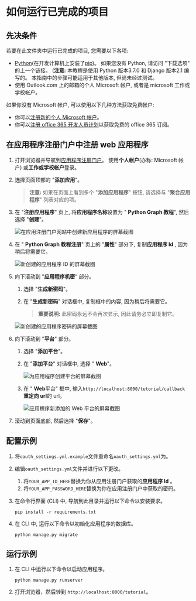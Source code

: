 # <a name="how-to-run-the-completed-project"></a>如何运行已完成的项目

## <a name="prerequisites"></a>先决条件

若要在此文件夹中运行已完成的项目, 您需要以下各项:

- [Python](https://www.python.org/)(在开发计算机上安装了[pip](https://pypi.org/project/pip/))。 如果您没有 Python, 请访问 "下载选项" 的上一个链接。 (**注意:** 本教程是使用 Python 版本3.7.0 和 Django 版本2.1 编写的。 本指南中的步骤可能适用于其他版本, 但尚未经过测试。
- 使用 Outlook.com 上的邮箱的个人 Microsoft 帐户, 或者是 microsoft 工作或学校帐户。

如果你没有 Microsoft 帐户, 可以使用以下几种方法获取免费帐户:

- 你可以[注册新的个人 Microsoft 帐户](https://signup.live.com/signup?wa=wsignin1.0&rpsnv=12&ct=1454618383&rver=6.4.6456.0&wp=MBI_SSL_SHARED&wreply=https://mail.live.com/default.aspx&id=64855&cbcxt=mai&bk=1454618383&uiflavor=web&uaid=b213a65b4fdc484382b6622b3ecaa547&mkt=E-US&lc=1033&lic=1)。
- 你可以[注册 office 365 开发人员计划](https://developer.microsoft.com/office/dev-program)以获取免费的 office 365 订阅。

## <a name="register-a-web-application-with-the-application-registration-portal"></a>在应用程序注册门户中注册 web 应用程序

1. 打开浏览器并导航到[应用程序注册门户](https://apps.dev.microsoft.com)。 使用**个人帐户**(亦称: Microsoft 帐户) 或**工作或学校帐户**登录。

1. 选择页面顶部的 "**添加应用**"。

    > **注意:** 如果在页面上看到多个 "**添加应用程序**" 按钮, 请选择与 "**聚合应用程序**" 列表对应的项。

1. 在 "**注册应用程序**" 页上, 将**应用程序名称**设置为 " **Python Graph 教程**", 然后选择 "**创建**"。

    ![在应用注册门户网站中创建新应用程序的屏幕截图](/Images/arp-create-app-01.png)

1. 在 " **Python Graph 教程注册**" 页上的 "**属性**" 部分下, 复制**应用程序 Id** , 因为稍后将需要它。

    ![新创建的应用程序 ID 的屏幕截图](/Images/arp-create-app-02.png)

1. 向下滚动到 "**应用程序机密**" 部分。

    1. 选择 "**生成新密码**"。
    1. 在 "**生成新密码**" 对话框中, 复制框中的内容, 因为稍后将需要它。

        > **重要说明:** 此密码永远不会再次显示, 因此请务必立即复制它。

    ![新创建的应用程序密码的屏幕截图](/Images/arp-create-app-03.png)

1. 向下滚动到 "**平台**" 部分。

    1. 选择 "**添加平台**"。
    1. 在 "**添加平台**" 对话框中, 选择 " **Web**"。

        ![为应用程序创建平台的屏幕截图](/Images/arp-create-app-04.png)

    1. 在 " **Web**平台" 框中, 输入`http://localhost:8000/tutorial/callback` **重定向 url**的 url。

        ![应用程序新添加的 Web 平台的屏幕截图](/Images/arp-create-app-05.png)

1. 滚动到页面底部, 然后选择 "**保存**"。

## <a name="configure-the-sample"></a>配置示例

1. 将`oauth_settings.yml.example`文件重命名`oauth_settings.yml`为。
1. 编辑`oauth_settings.yml`文件并进行以下更改。
    1. 将`YOUR_APP_ID_HERE`替换为你从应用注册门户获取的**应用程序 Id** 。
    1. 将`YOUR_APP_PASSWORD_HERE`替换为你在应用注册门户中获取的密码。
1. 在命令行界面 (CLI) 中, 导航到此目录并运行以下命令以安装要求。

    ```Shell
    pip install -r requirements.txt
    ```

1. 在 CLI 中, 运行以下命令以初始化应用程序的数据库。

    ```Shell
    python manage.py migrate
    ```

## <a name="run-the-sample"></a>运行示例

1. 在 CLI 中运行以下命令以启动应用程序。

    ```Shell
    python manage.py runserver
    ```

1. 打开浏览器，然后转到 `http://localhost:8000/tutorial`。